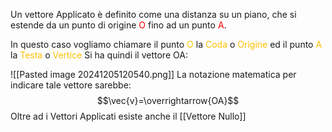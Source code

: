 Un vettore Applicato è definito come una distanza su un piano, che si estende da un punto di origine <font color="#ff0000">O</font> fino ad  un punto <font color="#ff0000">A</font>.

In questo caso vogliamo chiamare il punto <font color="#ffc000">O</font> la <font color="#ffc000">Coda</font> o <font color="#ffc000">Origine</font> ed il punto <font color="#ffc000">A</font> la <font color="#ffc000">Testa</font> o <font color="#ffc000">Vertice</font>
Si ha  quindi il vettore OA:

![[Pasted image 20241205120540.png]]
La notazione matematica per indicare tale vettore sarebbe: 
$$\vec{v}=\overrightarrow{OA}$$
Oltre ad i Vettori Applicati esiste anche il [[Vettore Nullo]]